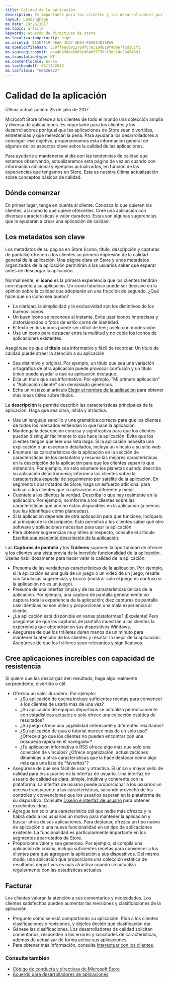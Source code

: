 ```yaml
---
title: Calidad de la aplicación
description: Es importante para los clientes y los desarrolladores por igual que las aplicaciones de Store sean divertidas, entretenidas y que merezcan la pena. Para ayudar a los desarrolladores a conseguir ese objetivo, proporcionamos esta información general de algunos de los aspectos clave sobre la calidad de las aplicaciones.
layout: LandingPage
ms.date: 10/26/2017
ms.topic: article
keywords: acuerdo de directivas de store
ms.localizationpriority: high
ms.assetid: B15D4F19-4E6A-4C27-AD64-F03014D11BA9
ms.openlocfilehash: 550ffeac8912769fc7e319d819f4de67f6d36cf1
ms.sourcegitcommit: aaa4b898da5869c064097739cf3dc74c29474691
ms.translationtype: HT
ms.contentlocale: es-ES
ms.lasthandoff: 06/13/2019
ms.locfileid: "66826422"
---
```

# <a name="app-quality"></a>Calidad de la aplicación

Última actualización: 25 de julio de 2017

Microsoft Store ofrece a los clientes de todo el mundo una colección amplia y diversa de aplicaciones. Es importante para los clientes y los desarrolladores por igual que las aplicaciones de Store sean divertidas, entretenidas y que merezcan la pena. Para ayudar a los desarrolladores a conseguir ese objetivo, proporcionamos esta información general de algunos de los aspectos clave sobre la calidad de las aplicaciones.

Para ayudarle a mantenerse al día con las tendencias de calidad que estamos observando, actualizaremos esta página de vez en cuando con información adicional y ejemplos actualizados, en función de las experiencias que tengamos en Store. Esta es nuestra última actualización sobre conceptos básicos de calidad.


## <a name="where-to-start"></a>Dónde comenzar

En primer lugar, tenga en cuenta al cliente. Conozca lo que quieren los clientes, así como lo que quiere ofrecerles. Cree una aplicación con diversas características y valor duradero. Estas son algunas sugerencias que le ayudarán a crear una aplicación de calidad:


## <a name="metadata-is-key"></a>Los metadatos son clave

Los metadatos de su página en Store (icono, título, descripción y capturas de pantalla) ofrecen a los clientes su primera impresión de la calidad general de la aplicación. Una página clara en Store y unos metadatos organizados de la aplicación permitirán a los usuarios saber qué esperar antes de descargar la aplicación.

Normalmente, el **icono** es la primera experiencia que los clientes tendrán con respecto a su aplicación. Un icono fabuloso puede ser decisivo en la opinión sobre la calidad que adoptarán en una fracción de segundo. ¿Qué hace que un icono sea bueno?

- La claridad, la simplicidad y la exclusividad son los distintivos de los buenos iconos.
- Un buen icono se reconoce al instante. Evite usar iconos imprecisos y distorsionados o fotos de estilo carné de identidad.
- El texto en los iconos puede ser difícil de leer; úselo con moderación.
- Use un icono para destacar entre la multitud y no copie los iconos de aplicaciones existentes.

Asegúrese de que el **título** sea informativo y fácil de recordar. Un título de calidad puede atraer la atención a su aplicación.

- Sea distintivo y original. Por ejemplo, un título que sea una variación ortográfica de otra aplicación puede provocar confusión y un título único puede ayudar a que su aplicación destaque.
- Elija un título que sea informativo. Por ejemplo, "Mi primera aplicación" o "Aplicación cliente" son demasiado genéricos.
- Eche un vistazo al artículo [Elegir el nombre de la aplicación](https://docs.microsoft.com/windows/uwp/publish/create-your-app-by-reserving-a-name#choosing-your-apps-name) para obtener más ideas útiles sobre títulos.

La **descripción** le permite describir las características principales de la aplicación. Haga que sea clara, nítida y atractiva.

- Use un lenguaje sencillo y una gramática correcta para que los clientes de todos los mercados entiendan lo que hace la aplicación.
- Mantenga la descripción concisa y significativa para que los clientes puedan distinguir fácilmente lo que hace la aplicación. Evite que los clientes tengan que leer una lista larga. Si la aplicación necesita una explicación o un escenario detallados, incluya un vínculo a su sitio web.
- Enumere las características de la aplicación en la sección de características de los metadatos y resuma las mejores características en la descripción de la aplicación para que los clientes sepan lo que obtendrán. Por ejemplo, no solo enumere los planetas cuando describa su aplicación de astronomía; informe a los clientes sobre la característica especial de seguimiento por satélite de la aplicación. En segmentos abarrotados de Store, haga un esfuerzo adicional para indicar a los clientes que la aplicación es diferente y mejor.
- Cuéntele a los clientes la verdad. Describa lo que hay realmente en la aplicación. Por ejemplo, no informe a los clientes sobre las características que aún no están disponibles en la aplicación (a menos que las identifique como planeadas).
- Si la aplicación depende de otra aplicación para que funcione, indíquelo al principio de la descripción. Esto permitirá a los clientes saber qué otro software y aplicaciones necesitan para usar la aplicación.
- Para obtener sugerencias muy útiles al respecto, consulte el artículo [Escribir una excelente descripción de la aplicación](https://docs.microsoft.com/windows/uwp/publish/write-a-great-app-description).

Las **Capturas de pantalla** y los **Tráileres** suponen la oportunidad de ofrecer a los clientes una vista previa de la increíble funcionalidad de la aplicación. Úselas habilidosamente para hacer valer la calidad de la aplicación:

- Presuma de las verdaderas características de la aplicación. Por ejemplo, si la aplicación es una guía de un juego o un vídeo de un juego, resalte sus fabulosas sugerencias y trucos (mostrar solo el juego es confuso si la aplicación no es un juego).
- Presuma de una interfaz limpia y de las características únicas de la aplicación. Por ejemplo, una captura de pantalla generalmente no captura toda la experiencia de la aplicación; diez capturas de pantalla casi idénticas no son útiles y proporcionan una mala experiencia al cliente.
- ¿La aplicación está disponible en varias plataformas? ¡Excelente! Pero asegúrese de que las capturas de pantalla muestran a los clientes la experiencia que obtendrán en sus dispositivos Windows.
- Asegúrese de que los tráileres duren menos de un minuto para mantener la atención de los clientes y resaltar lo mejor de la aplicación. Asegúrese de que los tráileres sean relevantes y significativos.


## <a name="create-amazing-apps-with-staying-power"></a>Cree aplicaciones increíbles con capacidad de resistencia

Si quiere que las descargas den resultado, haga algo realmente sorprendente, divertido o útil.

- Ofrezca un valor duradero. Por ejemplo:
    - ¿Su aplicación de cocina incluye suficientes recetas para convencer a los clientes de usarla más de una vez?
    - ¿Su aplicación de equipos deportivos se actualiza periódicamente con estadísticas actuales o solo ofrece una colección estática de resultados?
    - ¿Su juego ofrece una jugabilidad interesante y diferentes resultados?
    - ¿Su aplicación de guía o tutorial merece más de un solo uso? ¿Ofrece algo que los clientes no pueden encontrar con una búsqueda rápida en el navegador?
    - ¿Tu aplicación informativa o RSS ofrece algo más que solo una colección de vínculos? ¿Ofrece organización, actualizaciones dinámicas u otras características que la hace destacar como algo más que una lista de "favoritos"?
- Asegúrese de que sea fácil de usar y atractiva. El único y mayor sello de calidad para los usuarios es la interfaz de usuario. Una interfaz de usuario de calidad es clara, simple, intuitiva y coherente con la plataforma. La interfaz de usuario puede proporcionar a los usuarios un acceso transparente a las características, sacando provecho de los controles y convenciones que los usuarios esperan en la plataforma de su dispositivo. Consulte [Diseño e interfaz de usuario](https://developer.microsoft.com/windows/apps/design) para obtener excelentes ideas.
- Agregue tan solo una característica útil que nadie más ofrezca y le habrá dado a los usuarios un motivo para mantener la aplicación y buscar otras de sus aplicaciones. Para destacar, ofrezca un tipo nuevo de aplicación o una nueva funcionalidad en un tipo de aplicaciones existente. La funcionalidad es particularmente importante en los segmentos abarrotados de Store.
- Proporcione valor y sea generoso. Por ejemplo, si compila una aplicación de cocina, incluya suficientes recetas para convencer a los clientes para que agreguen la aplicación a sus dispositivos. Del mismo modo, una aplicación que proporciona una colección estática de resultados deportivos es más atractiva cuando se actualiza regularmente con las estadísticas actuales.


## <a name="check-in"></a>Facturar

Los clientes valoran la atención a sus comentarios y necesidades. Los clientes satisfechos pueden aumentar las revisiones y clasificaciones de la aplicación.

- Pregunte cómo se está comportando su aplicación. Pida a los clientes clasificaciones y revisiones, y déjeles decidir qué clasificación dar.
- Gánese las clasificaciones. Los desarrolladores de calidad solicitan comentarios, responden a los errores y solicitudes de características, además de actualizar de forma activa sus aplicaciones.
- Para obtener más información, consulte [Interactuar con los clientes](https://developer.microsoft.com/store/engage).


### <a name="see-also"></a>Consulte también

- [Código de conducta y directivas de Microsoft Store](store-policies-and-code-of-conduct.md)
- [Acuerdo para desarrolladores de aplicaciones](https://docs.microsoft.com/legal/windows/agreements/app-developer-agreement)